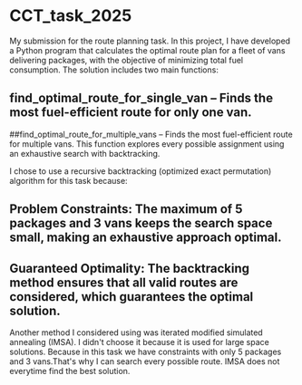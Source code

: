 # CCT_task_2025

My submission for the route planning task. In this project, I have developed a Python program that calculates the optimal route plan for a fleet of vans delivering packages, with the objective of minimizing total fuel consumption. The solution includes two main functions:

## find_optimal_route_for_single_van – Finds the most fuel-efficient route for only one van.
##find_optimal_route_for_multiple_vans –  Finds the most fuel-efficient route for multiple vans. This function explores every possible assignment using an exhaustive search with backtracking.

  I chose to use a recursive backtracking (optimized exact permutation) algorithm for this task because:
## Problem Constraints: The maximum of 5 packages and 3 vans keeps the search space small, making an exhaustive approach optimal.
## Guaranteed Optimality: The backtracking method ensures that all valid routes are considered, which guarantees the optimal solution.
Another method I considered using was iterated modified simulated annealing (IMSA). I didn't choose it because it is used for large space solutions. Because in this task we have constraints with only 5 packages and 3 vans.That's why I can search every possible route. IMSA does not everytime find the best solution.
